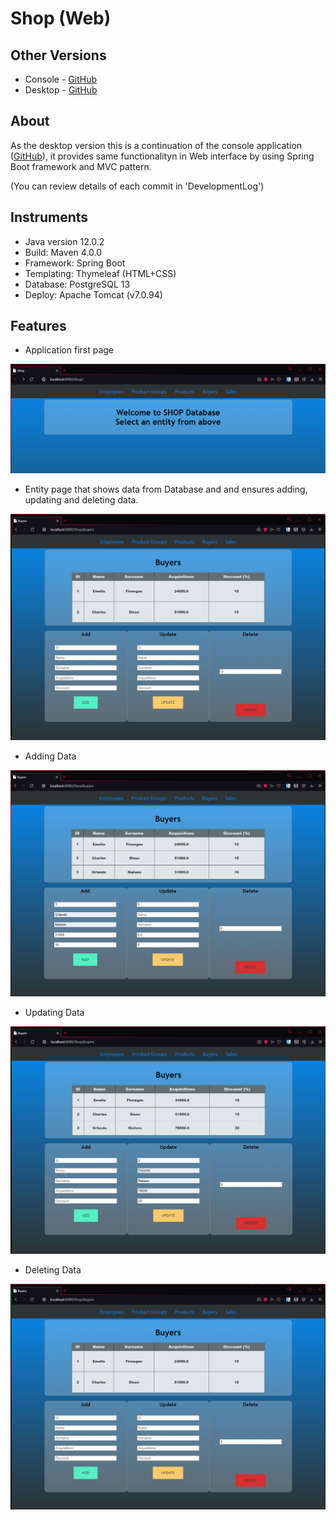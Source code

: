# Shop (Web)
Other Versions
------
* Console - [GitHub](https://github.com/JulianNSH/Shop)
* Desktop - [GitHub](https://github.com/JulianNSH/Shop-desktop)

About
------
As the desktop version this is a continuation of the console application ([GitHub](https://github.com/JulianNSH/Shop)), it provides same functionalityn in Web interface by using Spring Boot framework and MVC pattern.

(You can review details of each commit in 'DevelopmentLog')

Instruments
------
* Java version 12.0.2
* Build: Maven 4.0.0
* Framework: Spring Boot
* Templating: Thymeleaf (HTML+CSS)
* Database: PostgreSQL 13
* Deploy: Apache Tomcat (v7.0.94)

Features
------
- Application first page

![alt text](https://github.com/JulianNSH/Shop-web/blob/master/screenshots/screen1.png?raw=true "Main")

- Entity page that shows data from Database and and ensures adding, updating and deleting data.

![alt text](https://github.com/JulianNSH/Shop-web/blob/master/screenshots/screen2.png?raw=true "Page")

- Adding Data

![alt text](https://github.com/JulianNSH/Shop-web/blob/master/screenshots/screen3.png?raw=true "Add")

- Updating Data

![alt text](https://github.com/JulianNSH/Shop-web/blob/master/screenshots/screen4.png?raw=true "Update")

- Deleting Data

![alt text](https://github.com/JulianNSH/Shop-web/blob/master/screenshots/screen5.png?raw=true "Delete")
